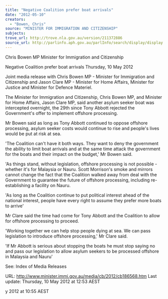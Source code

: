 ```yaml
---
title: "Negative Coalition prefer boat arrivals"
date: "2012-05-10"
creators:
  - "Bowen, Chris"
source: "MINISTER FOR IMMIGRATION AND CITIZENSHIP"
subjects:
trove_url: http://trove.nla.gov.au/version/211372886
source_url: http://parlinfo.aph.gov.au/parlInfo/search/display/display.w3p;query=Id%3A%22media/pressrel/2275388%22
---
```


 Chris Bowen MP  Minister for Immigration and Citizenship 

 Negative Coalition prefer boat arrivals  Thursday, 10 May 2012 

 Joint media release with Chris Bowen MP - Minister for Immigration and  Citizenship and Jason Clare MP - Minister for Home Affairs, Minister for  Justice and Minister for Defence Materiel. 

 The Minister for Immigration and Citizenship, Chris Bowen MP, and Minister for  Home Affairs, Jason Clare MP, said another asylum seeker boat was intercepted  overnight, the 29th since Tony Abbott rejected the Government's offer to implement  offshore processing. 

 Mr Bowen said as long as Tony Abbott continued to oppose offshore processing,  asylum seeker costs would continue to rise and people's lives would be put at risk at  sea. 

 'The Coalition can't have it both ways. They want to deny the government the ability  to limit boat arrivals and at the same time attack the government for the boats and  their impact on the budget,' Mr Bowen said. 

 'As things stand, without legislation, offshore processing is not possible - whether it's  for Malaysia or Nauru. Scott Morrison's smoke and mirrors cannot change the fact  that the Coalition walked away from deal with the Government to guarantee the  future of offshore processing, including re-establishing a facility on Nauru. 

 'As long as the Coalition continue to put political interest ahead of the national  interest, people have every right to assume they prefer more boats to arrive' 

 Mr Clare said the time had come for Tony Abbott and the Coalition to allow for  offshore processing to proceed. 

 'Working together we can help stop people dying at sea. We can pass legislation to  introduce offshore processing,' Mr Clare said. 

 'If Mr Abbott is serious about stopping the boats he must stop saying no and pass  our legislation to allow asylum seekers to be processed offshore in Malaysia and  Nauru' 

 

 See: Index of Media Releases 

 URL: http://www.minister.immi.gov.au/media/cb/2012/cb186568.htm  Last update: Thursday, 10 May 2012 at 12:53 AEST  

 y 2012 at 10:55 AEST  

